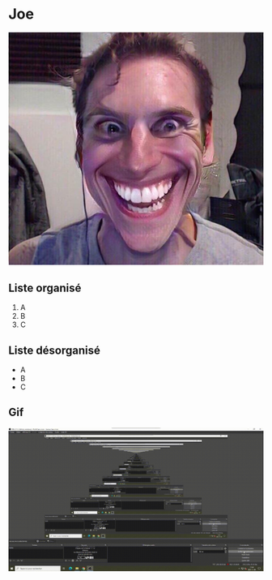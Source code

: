 # Joe
![face](media/JermaSus.jpg)
## Liste organisé
1. A
2. B
3. C
## Liste désorganisé
- A
- B
- C

## Gif
![gif](media/2021-11-04-11-34-05.gif)

